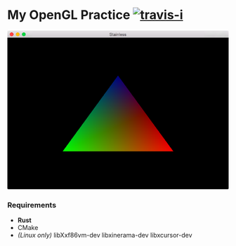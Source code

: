 My OpenGL Practice [![travis-i][]][travis-a]
========

![](example/screenshot.png)

### Requirements

* **Rust**
* CMake
* *(Linux only)* libXxf86vm-dev libxinerama-dev libxcursor-dev

[travis-i]: https://travis-ci.org/simnalamburt/opengl-practice.svg?branch=master
[travis-a]: https://travis-ci.org/simnalamburt/opengl-practice
